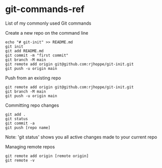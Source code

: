 # git-commands-ref
List of my commonly used Git commands


Create a new repo on the command line
```
echo "# git-init" >> README.md
git init
git add README.md
git commit -m "first commit"
git branch -M main
git remote add origin git@github.com:rjhoppe/git-init.git
git push -u origin main
```

Push from an existing repo
```
git remote add origin git@github.com:rjhoppe/git-init.git
git branch -M main
git push -u origin main
```

Committing repo changes
```
git add .
git status
git commit -a
git push [repo name]
```
Note: 'git status' shows you all active changes made to your current repo
 
Managing remote repos
```
git remote add origin [remote origin]
git remote -v
```



